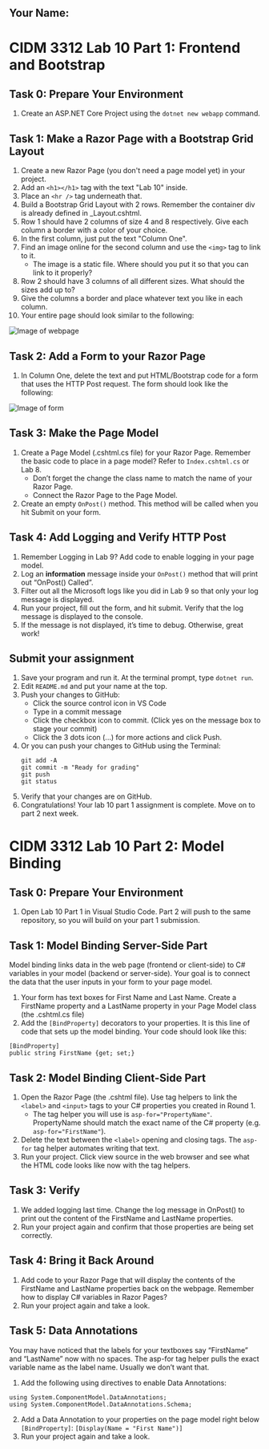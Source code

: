 ## Your Name:


# CIDM 3312 Lab 10 Part 1: Frontend and Bootstrap

## Task 0: Prepare Your Environment

1. Create an ASP.NET Core Project using the `dotnet new webapp` command.

## Task 1: Make a Razor Page with a Bootstrap Grid Layout

1. Create a new Razor Page (you don't need a page model yet) in your project.
2. Add an `<h1></h1>` tag with the text "Lab 10" inside.
3. Place an `<hr />` tag underneath that.
4. Build a Bootstrap Grid Layout with 2 rows. Remember the container div is already defined in _Layout.cshtml.
5. Row 1 should have 2 columns of size 4 and 8 respectively. Give each column a border with a color of your choice.
6. In the first column, just put the text "Column One".
7. Find an image online for the second column and use the `<img>` tag to link to it.
    * The image is a static file. Where should you put it so that you can link to it properly?
8. Row 2 should have 3 columns of all different sizes. What should the sizes add up to?
9. Give the columns a border and place whatever text you like in each column. 
10. Your entire page should look similar to the following:

![Image of webpage](https://i.imgur.com/yGDMTOs.png)

## Task 2: Add a Form to your Razor Page
1. In Column One, delete the text and put HTML/Bootstrap code for a form that uses the HTTP Post request. The form should look like the following:

![Image of form](https://i.imgur.com/KzfnP33.png)

## Task 3: Make the Page Model 
1.	Create a Page Model (.cshtml.cs file) for your Razor Page. Remember the basic code to place in a page model? Refer to `Index.cshtml.cs` or Lab 8.
      * Don’t forget the change the class name to match the name of your Razor Page.
      * Connect the Razor Page to the Page Model. 
2. Create an empty `OnPost()` method. This method will be called when you hit Submit on your form.

## Task 4: Add Logging and Verify HTTP Post
1.	Remember Logging in Lab 9? Add code to enable logging in your page model.
2.	Log an **information** message inside your `OnPost()` method that will print out “OnPost() Called”.
3.	Filter out all the Microsoft logs like you did in Lab 9 so that only your log message is displayed.
4.	Run your project, fill out the form, and hit submit. Verify that the log message is displayed to the console.
5.	If the message is not displayed, it’s time to debug. Otherwise, great work!

## Submit your assignment
1. Save your program and run it. At the terminal prompt, type `dotnet run`.
2. Edit `README.md` and put your name at the top.
3. Push your changes to GitHub:
    - Click the source control icon in VS Code
    - Type in a commit message
    - Click the checkbox icon to commit. (Click yes on the message box to stage your commit)
    - Click the 3 dots icon (...) for more actions and click Push.
4. Or you can push your changes to GitHub using the Terminal:
    ```
    git add -A
    git commit -m "Ready for grading"
    git push
    git status
    ```
5. Verify that your changes are on GitHub.
6. Congratulations! Your lab 10 part 1 assignment is complete. Move on to part 2 next week.


# CIDM 3312 Lab 10 Part 2: Model Binding

## Task 0: Prepare Your Environment

1. Open Lab 10 Part 1 in Visual Studio Code. Part 2 will push to the same repository, so you will build on your part 1 submission.

## Task 1: Model Binding Server-Side Part
Model binding links data in the web page (frontend or client-side) to C# variables in your model (backend or server-side). Your goal is to connect the data that the user inputs in your form to your page model.

1.	Your form has text boxes for First Name and Last Name. Create a FirstName property and a LastName property in your Page Model class (the .cshtml.cs file)
2.	Add the `[BindProperty]` decorators to your properties. It is this line of code that sets up the model binding. Your code should look like this:

```
[BindProperty]
public string FirstName {get; set;}
```

## Task 2: Model Binding Client-Side Part
1.	Open the Razor Page (the .cshtml file). Use tag helpers to link the `<label>` and `<input>` tags to your C# properties you created in Round 1.
      * The tag helper you will use is `asp-for="PropertyName"`. PropertyName should match the exact name of the C# property  (e.g. `asp-for="FirstName"`).
2.	Delete the text between the `<label>` opening and closing tags. The `asp-for` tag helper automates writing that text.
3.	Run your project. Click view source in the web browser and see what the HTML code looks like now with the tag helpers.

## Task 3: Verify
1.	We added logging last time. Change the log message in OnPost() to print out the content of the FirstName and LastName properties.
2.	Run your project again and confirm that those properties are being set correctly.

## Task 4: Bring it Back Around
1.	Add code to your Razor Page that will display the contents of the FirstName and LastName properties back on the webpage. Remember how to display C# variables in Razor Pages?
2.	Run your project again and take a look.

## Task 5: Data Annotations
You may have noticed that the labels for your textboxes say “FirstName” and “LastName” now with no spaces. The asp-for tag helper pulls the exact variable name as the label name. Usually we don’t want that.

1.	Add the following using directives to enable Data Annotations: 
```
using System.ComponentModel.DataAnnotations;
using System.ComponentModel.DataAnnotations.Schema;
```
2.	Add a Data Annotation to your properties on the page model right below `[BindProperty]`:
`[Display(Name = "First Name")]`
3.	Run your project again and take a look.



